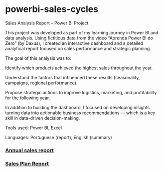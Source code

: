 # powerbi-sales-cycles

Sales Analysis Report – Power BI Project

This project was developed as part of my learning journey in Power BI and data analysis.
Using fictitious data from the video “Aprenda Power BI do Zero” (by Daxus), I created an interactive dashboard and a detailed analytical report focused on sales performance and strategic planning.

The goal of this analysis was to:

Identify which products achieved the highest sales throughout the year.

Understand the factors that influenced these results (seasonality, campaigns, regional performance).

Propose strategic actions to improve logistics, marketing, and profitability for the following year.

In addition to building the dashboard, I focused on developing insights  turning data into actionable business recommendations — which is a key skill in data-driven decision-making.

Tools used: Power BI, Excel

Languages: Portuguese (report), English (summary)


### [Annual sales report](https://app.powerbi.com/view?r=eyJrIjoiZTk1Y2M2MDAtMmU3ZC00NGM0LWJhMTEtMzdjOGQ2MTg3ZGUyIiwidCI6ImFhNDk1ZjJjLWQzN2UtNGI1OC1hYjk1LWJmMDg3NGEzYWRiMiJ9)

### [Sales Plan Report](https://github.com/ERaines/powerbi-sales-cycles/blob/main/Sales%20Plan%20Report.pdf)



